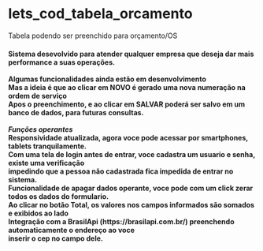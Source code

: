 # lets_cod_tabela_orcamento
Tabela podendo ser preenchido para orçamento/OS

<h4>
Sistema desevolvido para atender qualquer empresa que deseja dar mais performance a suas operações.<br>
<br><strong>Algumas funcionalidades ainda estão em desenvolvimento</strong>
<br>Mas a ideia é que ao clicar em NOVO é gerado uma nova numeração na ordem de serviço
<br>Apos o preenchimento, e ao clicar em SALVAR poderá ser salvo em um banco de dados, para futuras consultas.
<br>
<br>
<em> Funções operantes </em>
<br>Responsividade atualizada, agora voce pode acessar por smartphones, tablets tranquilamente. <br>
Com uma tela de login antes de entrar, voce cadastra um usuario e senha, existe uma verificação <br>
impedindo que a pessoa não cadastrada fica impedida de entrar no sistema. <br>
Funcionalidade de apagar dados operante, voce pode com um click zerar todos os dados do formulario.<br>
Ao clicar no botão Total, os valores nos campos informados são somados e exibidos ao lado<br>
Integração com a BrasilApi (https://brasilapi.com.br/) preenchendo automaticamente o endereço ao voce <br>
inserir o cep no campo dele. 
</h4>
